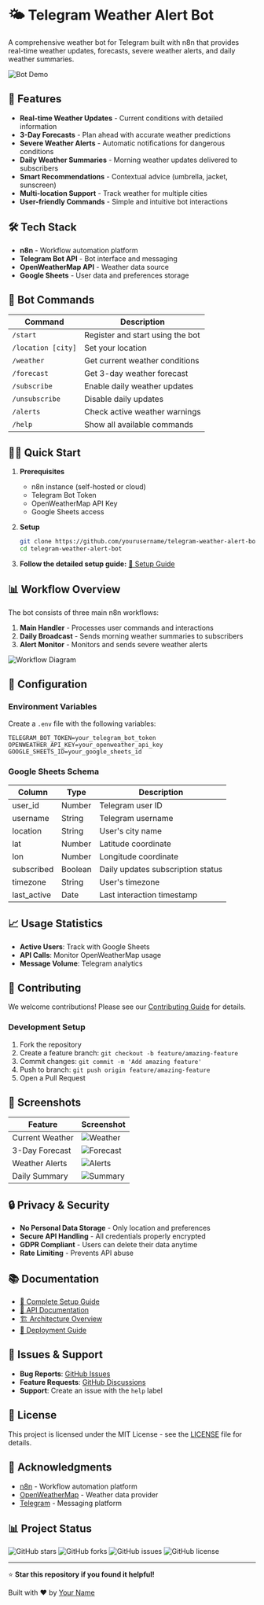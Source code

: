 # 🌤️ Telegram Weather Alert Bot

A comprehensive weather bot for Telegram built with n8n that provides real-time weather updates, forecasts, severe weather alerts, and daily weather summaries.

![Bot Demo](assets/demo-screenshots/bot-demo.gif)

## 🚀 Features

- **Real-time Weather Updates** - Current conditions with detailed information
- **3-Day Forecasts** - Plan ahead with accurate weather predictions
- **Severe Weather Alerts** - Automatic notifications for dangerous conditions
- **Daily Weather Summaries** - Morning weather updates delivered to subscribers
- **Smart Recommendations** - Contextual advice (umbrella, jacket, sunscreen)
- **Multi-location Support** - Track weather for multiple cities
- **User-friendly Commands** - Simple and intuitive bot interactions

## 🛠️ Tech Stack

- **n8n** - Workflow automation platform
- **Telegram Bot API** - Bot interface and messaging
- **OpenWeatherMap API** - Weather data source
- **Google Sheets** - User data and preferences storage

## 📱 Bot Commands

| Command | Description |
|---------|-------------|
| `/start` | Register and start using the bot |
| `/location [city]` | Set your location |
| `/weather` | Get current weather conditions |
| `/forecast` | Get 3-day weather forecast |
| `/subscribe` | Enable daily weather updates |
| `/unsubscribe` | Disable daily updates |
| `/alerts` | Check active weather warnings |
| `/help` | Show all available commands |

## 🏃‍♂️ Quick Start

1. **Prerequisites**
   - n8n instance (self-hosted or cloud)
   - Telegram Bot Token
   - OpenWeatherMap API Key
   - Google Sheets access

2. **Setup**
   ```bash
   git clone https://github.com/yourusername/telegram-weather-alert-bot.git
   cd telegram-weather-alert-bot
   ```

3. **Follow the detailed setup guide:** [📖 Setup Guide](docs/setup-guide.md)

## 📊 Workflow Overview

The bot consists of three main n8n workflows:

1. **Main Handler** - Processes user commands and interactions
2. **Daily Broadcast** - Sends morning weather summaries to subscribers
3. **Alert Monitor** - Monitors and sends severe weather alerts

![Workflow Diagram](assets/workflow-diagrams/main-workflow.png)

## 🔧 Configuration

### Environment Variables

Create a `.env` file with the following variables:

```env
TELEGRAM_BOT_TOKEN=your_telegram_bot_token
OPENWEATHER_API_KEY=your_openweather_api_key
GOOGLE_SHEETS_ID=your_google_sheets_id
```

### Google Sheets Schema

| Column | Type | Description |
|--------|------|-------------|
| user_id | Number | Telegram user ID |
| username | String | Telegram username |
| location | String | User's city name |
| lat | Number | Latitude coordinate |
| lon | Number | Longitude coordinate |
| subscribed | Boolean | Daily updates subscription status |
| timezone | String | User's timezone |
| last_active | Date | Last interaction timestamp |

## 📈 Usage Statistics

- **Active Users**: Track with Google Sheets
- **API Calls**: Monitor OpenWeatherMap usage
- **Message Volume**: Telegram analytics

## 🤝 Contributing

We welcome contributions! Please see our [Contributing Guide](CONTRIBUTING.md) for details.

### Development Setup

1. Fork the repository
2. Create a feature branch: `git checkout -b feature/amazing-feature`
3. Commit changes: `git commit -m 'Add amazing feature'`
4. Push to branch: `git push origin feature/amazing-feature`
5. Open a Pull Request

## 📸 Screenshots

| Feature | Screenshot |
|---------|------------|
| Current Weather | ![Weather](assets/demo-screenshots/current-weather.png) |
| 3-Day Forecast | ![Forecast](assets/demo-screenshots/forecast.png) |
| Weather Alerts | ![Alerts](assets/demo-screenshots/alerts.png) |
| Daily Summary | ![Summary](assets/demo-screenshots/daily-summary.png) |

## 🔒 Privacy & Security

- **No Personal Data Storage** - Only location and preferences
- **Secure API Handling** - All credentials properly encrypted
- **GDPR Compliant** - Users can delete their data anytime
- **Rate Limiting** - Prevents API abuse

## 📚 Documentation

- [📖 Complete Setup Guide](docs/setup-guide.md)
- [🔌 API Documentation](docs/api-documentation.md)
- [🏗️ Architecture Overview](docs/architecture.md)
- [🚀 Deployment Guide](docs/deployment.md)

## 🐛 Issues & Support

- **Bug Reports**: [GitHub Issues](https://github.com/yourusername/telegram-weather-alert-bot/issues)
- **Feature Requests**: [GitHub Discussions](https://github.com/yourusername/telegram-weather-alert-bot/discussions)
- **Support**: Create an issue with the `help` label

## 📄 License

This project is licensed under the MIT License - see the [LICENSE](LICENSE) file for details.

## 🙏 Acknowledgments

- [n8n](https://n8n.io/) - Workflow automation platform
- [OpenWeatherMap](https://openweathermap.org/) - Weather data provider
- [Telegram](https://telegram.org/) - Messaging platform

## 📊 Project Status

![GitHub stars](https://img.shields.io/github/stars/yourusername/telegram-weather-alert-bot?style=social)
![GitHub forks](https://img.shields.io/github/forks/yourusername/telegram-weather-alert-bot?style=social)
![GitHub issues](https://img.shields.io/github/issues/yourusername/telegram-weather-alert-bot)
![GitHub license](https://img.shields.io/github/license/yourusername/telegram-weather-alert-bot)

---

⭐ **Star this repository if you found it helpful!**

Built with ❤️ by [Your Name](https://github.com/yourusername)
